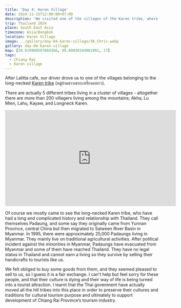 ```yaml
---
title: 'Day 4: Karen Village'
date: 2024-11-15T12:00:00+07:00
description: 'We visited one of the villages of the Karen tribe, where women wear stacked brass rings on their necks & sell handmade crafts.'
trip: Thailand 2024
place: South East Asia
timezone: Asia/Bangkok
location: Karen Village
image: ../gallery/day-04-karen-village/30_Chris.webp
gallery: day-04-karen-village
map: [20.019900597669366, 99.89030344981991, 17]
tags:
  - Chiang Rai
  - Karen village
---
```


After Lalitta cafe, our driver drove us to one of the villages belonging to the long-necked [Karen tribe](http://www.longneckkaren.com) (หมู่บ้านชาวเขากะเหรี่ยงคอยาว).

There are actually 5 different tribes living in a cluster of villages - altogether there are more than 200 villagers living among the mountains; Akha, Lu Mien, Lahu, Kayaw, and Longneck Karen.

<iframe width="560" height="315" src="https://www.youtube.com/embed/9h5VUIjnCBY?si=O5F0i9c8Pcp-VYwy" title="YouTube video player" frameborder="0" allow="accelerometer; autoplay; clipboard-write; encrypted-media; gyroscope; picture-in-picture; web-share" referrerpolicy="strict-origin-when-cross-origin" allowfullscreen></iframe>

Of course we mostly came to see the long-necked Karen tribe, who have had a long and complicated history and relationship with Thailand. They call themselves Padaung, and some say they originally came from Yunnan Province, central China but then migrated to Salween River Basin in Myanmar.  In 1995, there were approximately 25,000 Padaungs living in Myanmar. They mainly live on traditional agricultural activities. After political incident against the minorities in Myanmar, Padaungs have evacuated from Myanmar and some of them have reached Thailand. They have no legal status in Thailand and cannot earn a living so they survive by selling their handicrafts to tourists like us.

We felt obliged to buy some goods from them, and they seemed pleased to sell to us, so I guess it is a fair exchange. I can't help but feel sorry for these people, and that their culture is dying and their way of life is being turned into a tourist attraction. I learnt that the Thai govenment have actually moved all the hill tribes into this place in order to preserve their cultures and traditions for cultural tourism purpose and ultimately to support development of Chiang Rai Province’s tourism industry.
